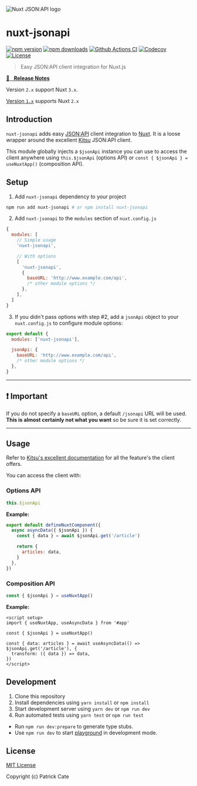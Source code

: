 ![Nuxt JSON:API logo](https://raw.githubusercontent.com/patrickcate/nuxt-jsonapi/main/playground/public/nuxt-jsonapi-logo.svg)

# nuxt-jsonapi

[![npm version][npm-version-src]][npm-version-href] [![npm downloads][npm-downloads-src]][npm-downloads-href] [![Github Actions CI][github-actions-ci-src]][github-actions-ci-href] [![Codecov][codecov-src]][codecov-href] [![License][license-src]][license-href]

> Easy JSON:API client integration for Nuxt.js

[📖 &nbsp; **Release Notes**](./CHANGELOG.md)

Version `2.x` support Nuxt `3.x`.

[Version `1.x`](https://github.com/patrickcate/nuxt-jsonapi/tree/v1.0.0) supports Nuxt `2.x`

## Introduction

`nuxt-jsonapi` adds easy [JSON:API](https://jsonapi.org) client integration to [Nuxt](https://nuxtjs.org). It is a loose wrapper around the excellent [Kitsu](https://github.com/wopian/kitsu/tree/master/packages/kitsu) JSON:API client.

This module globally injects a `$jsonApi` instance you can use to access the client anywhere using `this.$jsonApi` (options API) or `const { $jsonApi } = useNuxtApp()` (composition API).

## Setup

1. Add `nuxt-jsonapi` dependency to your project

```bash
npm run add nuxt-jsonapi # or npm install nuxt-jsonapi
```

2. Add `nuxt-jsonapi` to the `modules` section of `nuxt.config.js`

```js
{
  modules: [
    // Simple usage
    'nuxt-jsonapi',

    // With options
    [
      'nuxt-jsonapi',
      {
        baseURL: 'http://www.example.com/api',
        /* other module options */
      },
    ],
  ]
}
```

3. If you didn't pass options with step #2, add a `jsonApi` object to your `nuxt.config.js` to configure module options:

```js
export default {
  modules: ['nuxt-jsonapi'],

  jsonApi: {
    baseURL: 'http://www.example.com/api',
    /* other module options */
  },
}
```

---

## ❗ Important

If you do not specify a `baseURL` option, a default `/jsonapi` URL will be used. **This is almost certainly not what you want** so be sure it is set correctly.

---

## Usage

Refer to [Kitsu's excellent documentation](https://github.com/wopian/kitsu/tree/master/packages/kitsu) for all the feature's the client offers.

You can access the client with:

### Options API

```js
this.$jsonApi
```

**Example:**

```js
export default defineNuxtComponent({
  async asyncData({ $jsonApi }) {
    const { data } = await $jsonApi.get('/article')

    return {
      articles: data,
    }
  },
})
```

### Composition API

```js
const { $jsonApi } = useNuxtApp()
```

**Example:**

```vue
<script setup>
import { useNuxtApp, useAsyncData } from '#app'

const { $jsonApi } = useNuxtApp()

const { data: articles } = await useAsyncData(() => $jsonApi.get('/article'), {
  transform: ({ data }) => data,
})
</script>
```

## Development

1. Clone this repository
2. Install dependencies using `yarn install` or `npm install`
3. Start development server using `yarn dev` or `npm run dev`
4. Run automated tests using `yarn test` or `npm run test`

- Run `npm run dev:prepare` to generate type stubs.
- Use `npm run dev` to start [playground](./playground) in development mode.

## License

[MIT License](./LICENSE)

Copyright (c) Patrick Cate

<!-- Badges -->

[npm-version-src]: https://img.shields.io/npm/v/nuxt-jsonapi/latest.svg
[npm-version-href]: https://npmjs.com/package/nuxt-jsonapi
[npm-downloads-src]: https://img.shields.io/npm/dt/nuxt-jsonapi.svg
[npm-downloads-href]: https://npmjs.com/package/nuxt-jsonapi
[github-actions-ci-src]: https://github.com/patrickcate/nuxt-jsonapi/workflows/ci/badge.svg
[github-actions-ci-href]: https://github.com/patrickcate/nuxt-jsonapi/actions?query=workflow%3Aci
[codecov-src]: https://img.shields.io/codecov/c/github/patrickcate/nuxt-jsonapi.svg
[codecov-href]: https://codecov.io/gh/patrickcate/nuxt-jsonapi
[license-src]: https://img.shields.io/npm/l/nuxt-jsonapi.svg
[license-href]: https://npmjs.com/package/nuxt-jsonapi
